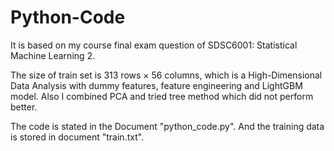 # Python-Code

It is based on my course final exam question of SDSC6001: Statistical Machine Learning 2.

The size of train set is 313 rows × 56 columns, which is a High-Dimensional Data Analysis with dummy features, feature engineering and LightGBM model. Also I combined PCA and tried tree method which did not perform better.

The code is stated in the Document "python_code.py". And the training data is stored in document "train.txt".

